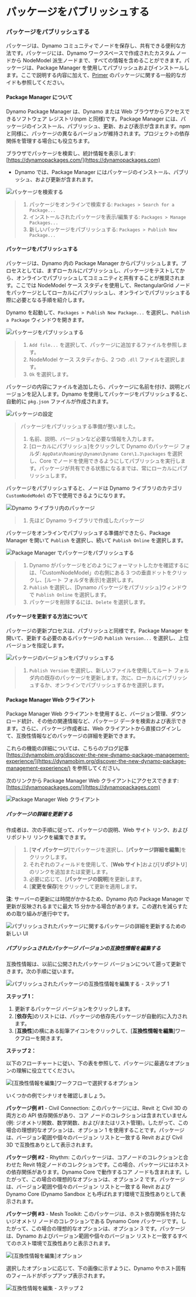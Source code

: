 # パッケージをパブリッシュする 

### パッケージをパブリッシュする <a href="#publish-a-package" id="publish-a-package"></a>

パッケージは、Dynamo コミュニティでノードを保存し、共有できる便利な方法です。パッケージには、Dynamo ワークスペースで作成されたカスタム ノードから NodeModel 派生ノードまで、すべての情報を含めることができます。パッケージは、Package Manager を使用してパブリッシュおよびインストールします。ここで説明する内容に加えて、[Primer](https://primer2.dynamobim.org/v/ja/6_custom_nodes_and_packages/6-2_packages/1-introduction) のパッケージに関する一般的なガイドも参照してください。

#### Package Manager について <a href="#what-is-a-package-manager" id="what-is-a-package-manager"></a>

Dynamo Package Manager は、Dynamo または Web ブラウザからアクセスできるソフトウェア レジストリ(npm と同様)です。Package Manager には、パッケージのインストール、パブリッシュ、更新、および表示が含まれます。npm と同様に、パッケージの異なるバージョンが維持されます。プロジェクトの依存関係を管理する場合にも役立ちます。

ブラウザでパッケージを検索し、統計情報を表示します: [https://dynamopackages.com/](https://dynamopackages.com)

* Dynamo では、Package Manager にはパッケージのインストール、パブリッシュ、および更新が含まれます。

![パッケージを検索する](images/dynamopackagemanager.jpg)

> 1. パッケージをオンラインで検索する: `Packages > Search for a Package...`
> 2. インストールされたパッケージを表示/編集する: `Packages > Manage Packages...`
> 3. 新しいパッケージをパブリッシュする: `Packages > Publish New Package...`

#### パッケージをパブリッシュする<a href="#publishing-a-package" id="publishing-a-package"></a>

パッケージは、Dynamo 内の Package Manager からパブリッシュします。プロセスとしては、まずローカルにパブリッシュし、パッケージをテストしてから、オンラインでパブリッシュしてコミュニティと共有することが推奨されます。ここでは NodeModel ケース スタディを使用して、RectangularGrid ノードをパッケージとしてローカルにパブリッシュし、オンラインでパブリッシュする際に必要となる手順を紹介します。

Dynamo を起動して、`Packages > Publish New Package...` を選択し、`Publish a Package` ウィンドウを開きます。

![パッケージをパブリッシュする](images/dyn-publish-package-add-files.jpg)

> 1. `Add file...` を選択して、パッケージに追加するファイルを参照します。
> 2. NodeModel ケース スタディから、2 つの `.dll` ファイルを選択します。
> 3. `Ok` を選択します。

パッケージの内容にファイルを追加したら、パッケージに名前を付け、説明とバージョンを記入します。Dynamo を使用してパッケージをパブリッシュすると、自動的に `pkg.json` ファイルが作成されます。

![パッケージの設定](images/dyn-publish-package.jpg)

> パッケージをパブリッシュする準備が整いました。
>
> 1. 名前、説明、バージョンなど必要な情報を入力します。
> 2. [ローカルにパブリッシュ]をクリックして Dynamo のパッケージ フォルダ: `AppData\Roaming\Dynamo\Dynamo Core\1.3\packages` を選択し、Core でノードを使用できるようにしてパブリッシュを実行します。パッケージが共有できる状態になるまでは、常にローカルにパブリッシュします。

パッケージをパブリッシュすると、ノードは Dynamo ライブラリのカテゴリ `CustomNodeModel` の下で使用できるようになります。

![Dynamo ライブラリ内のパッケージ](images/dyn-publish-package-library.jpg)

> 1. 先ほど Dynamo ライブラリで作成したパッケージ

パッケージをオンラインでパブリッシュする準備ができたら、Package Manager を開いて `Publish` を選択し、続いて `Publish Online` を選択します。

![Package Manager でパッケージをパブリッシュする](images/dyn-publish-package-directory.jpg)

> 1. Dynamo がパッケージをどのようにフォーマットしたかを確認するには、「CustomNodeModel」の右側にある 3 つの垂直ドットをクリックし、[ルート フォルダを表示]を選択します。
> 2. `Publish` を選択し、[Dynamo パッケージをパブリッシュ]ウィンドウで `Publish Online` を選択します。
> 3. パッケージを削除するには、`Delete` を選択します。

#### パッケージを更新する方法について<a href="#how-do-i-update-a-package" id="how-do-i-update-a-package"></a>

パッケージの更新プロセスは、パブリッシュと同様です。Package Manager を開いて、更新する必要のあるパッケージの `Publish Version...` を選択し、上位バージョンを指定します。

![パッケージのバージョンをパブリッシュする](images/dyn-publish-package-version.jpg)

> 1. `Publish Version` を選択し、新しいファイルを使用してルート フォルダ内の既存のパッケージを更新します。次に、ローカルにパブリッシュするか、オンラインでパブリッシュするかを選択します。

#### Package Manager Web クライアント <a href="#package-manager-web-client" id="package-manager-web-client"></a>

Package Manager Web クライアントを使用すると、バージョン管理、ダウンロード統計、その他の関連情報など、パッケージ データを検索および表示できます。さらに、パッケージ作成者は、Web クライアントから直接ログインして、互換性情報などのパッケージの詳細を更新できます。

これらの機能の詳細については、こちらのブログ記事 [https://dynamobim.org/discover-the-new-dynamo-package-management-experience/](https://dynamobim.org/discover-the-new-dynamo-package-management-experience/) を参照してください。

次のリンクから Package Manager Web クライアントにアクセスできます: [https://dynamopackages.com/](https://dynamopackages.com)

![Package Manager Web クライアント](images/packagemanager-browser.jpg)

##### パッケージの詳細を更新する

作成者は、次の手順に従って、パッケージの説明、Web サイト リンク、およびリポジトリ リンクを編集できます。  

> 1. [**マイ パッケージ**]でパッケージを選択し、[**パッケージ詳細を編集**]をクリックします。  
> 2. それぞれのフィールドを使用して、[**Web サイト**]および[**リポジトリ**]のリンクを追加または変更します。  
> 3. 必要に応じて、[**パッケージの説明**]を更新します。  
> 4. [**変更を保存**]をクリックして更新を適用します。  

 **注**: サーバーの更新には時間がかかるため、Dynamo 内の Package Manager で更新が反映されるまでに最大 15 分かかる場合があります。この遅れを減らすための取り組みが進行中です。  

 ![パブリッシュされたパッケージに関するパッケージの詳細を更新するための新しい UI](images/Package-Manager_Image_5.png)

##### パブリッシュされたパッケージ バージョンの互換性情報を編集する  

互換性情報は、以前に公開されたパッケージ バージョンについて遡って更新できます。次の手順に従います。  

![パブリッシュされたパッケージの互換性情報を編集する - ステップ 1](images/Package-Manager_Image_6.png)

**ステップ 1：**  

1. 更新するパッケージ バージョンをクリックします。  
2. [**依存先**]のリストには、パッケージの依存先パッケージが自動的に入力されます。  
3. [**互換性**]の横にある鉛筆アイコンをクリックして、[**互換性情報を編集**]ワークフローを開きます。  

**ステップ 2：**  

以下のフローチャートに従い、下の表を参照して、パッケージに最適なオプションの理解に役立ててください。

![[互換性情報を編集]ワークフローで選択するオプション](images/Package-Manager_Image_7.png)

いくつかの例でシナリオを確認しましょう。

**パッケージ例 #1** \- Civil Connection: このパッケージには、Revit と Civil 3D の両方との API 依存関係があり、コア ノードのコレクションは含まれていません(例: ジオメトリ関数、数学関数、および/またはリスト管理)。したがって、この場合の理想的なオプションは、オプション 1 を使用することです。パッケージは、バージョン範囲や個々のバージョン リストと一致する Revit および Civil 3D で互換性ありとして表示されます。

**パッケージ例 #2** \- Rhythm: このパッケージは、コアノードのコレクションと合わせた Revit 特定ノードのコレクションです。この場合、パッケージにはホストの依存関係があります。Dynamo Core で動作するコア ノードも含まれます。したがって、この場合の理想的なオプションは、オプション 2 です。パッケージは、バージョン範囲や個々のバージョン リストと一致する Revit および Dynamo Core (Dynamo Sandbox とも呼ばれます)環境で互換性ありとして表示されます。

**パッケージ例 #3** \- Mesh Toolkit: このパッケージは、ホスト依存関係を持たないジオメトリ ノードのコレクションである Dynamo Core パッケージです。したがって、この場合の理想的なオプションは、オプション 3 です。パッケージは、Dynamo およびバージョン範囲や個々のバージョン リストと一致するすべてのホスト環境で互換性ありと表示されます。

![[互換性情報を編集]オプション](images/Package-Manager_Image_8.png)

選択したオプションに応じて、下の画像に示すように、Dynamo やホスト固有のフィールドがポップアップ表示されます。

![互換性情報を編集 - ステップ 2](images/Package-Manager_Image_9.png)
